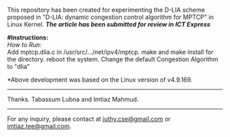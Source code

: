 This repository has been created for experimenting the D-LIA scheme proposed in "D-LIA: dynamic congestion control algorithm for MPTCP" in Linux Kernel. ***The article has been submitted for review in ICT Express***


**#Instructions:** <br />
*How to Run:* <br />
Add mptcp.dlia.c in /usr/src/.../net/ipv4/mptcp.
make and make install for the directory.
reboot the system.
Change the default Congestion Algorithm to "dlia"

*Above development was based on the Linux version of v4.9.169.

********************************************************

Thanks.
Tabassum Lubna and Imtiaz Mahmud.
********************************************************
For any inquiry, please contact at juthy.cse@gmail.com or imtiaz.tee@gmail.com.
